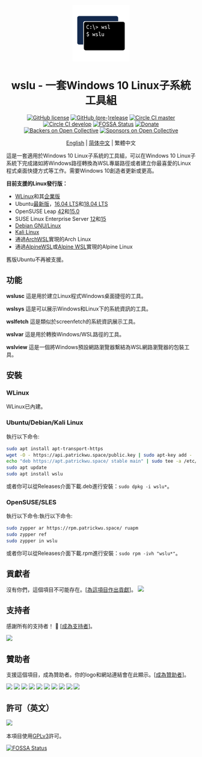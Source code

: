 <div align="center">

<img width="150" height="150" src="extras/icon.png">

# wslu - 一套Windows 10 Linux子系統工具組

[![GitHub license](https://badgen.net/github/license/wslutilities/wslu?icon=github&label=&color=cyan)](https://github.com/wslutilities/wslu/blob/master/LICENSE)
[![GitHub (pre-)release](https://badgen.net/github/release/wslutilities/wslu?icon=github&label=&color=yellow)](https://github.com/wslutilities/wslu)
[![Circle CI master](https://badgen.net/circleci/github/wslutilities/wslu/master?label=master&icon=circleci)](https://circleci.com/gh/wslutilities/wslu/tree/master)
[![Circle CI develop](https://badgen.net/circleci/github/wslutilities/wslu/develop?label=develop&icon=circleci)](https://circleci.com/gh/wslutilities/wslu/tree/develop)
[![FOSSA Status](https://app.fossa.io/api/projects/git%2Bgithub.com%2Fpatrick330602%2Fwslu.svg?type=shield)](https://app.fossa.io/projects/git%2Bgithub.com%2Fpatrick330602%2Fwslu?ref=badge_shield)
[![Donate](https://badgen.net/badge/Donate/Paypal/purple)](https://www.paypal.me/callmepk/)
[![Backers on Open Collective](https://opencollective.com/wslu/backers/badge.svg)](#backers)
[![Sponsors on Open Collective](https://opencollective.com/wslu/sponsors/badge.svg)](#sponsors) 

[English](README.md) | [简体中文](README.hans.md) | 繁體中文

</div>

這是一套適用於Windows 10 Linux子系統的工具組，可以在Windows 10 Linux子系統下完成諸如將Windows路徑轉換為WSL專屬路徑或者建立你最喜愛的Linux程式桌面快捷方式等工作。需要Windows 10創造者更新或更高。

**目前支援的Linux發行版：**
- [WLinux](https://www.microsoft.com/store/productId/9NV1GV1PXZ6P)和其[企業版](https://www.microsoft.com/store/productId/9N8LP0X93VCP)
- Ubuntu[最新版](https://www.microsoft.com/store/productId/9NBLGGH4MSV6)，[16.04 LTS](https://www.microsoft.com/store/productId/9PJN388HP8C9)和[18.04 LTS](https://www.microsoft.com/store/productId/9N9TNGVNDL3Q)
- OpenSUSE Leap [42](https://www.microsoft.com/store/productId/9NJVJTS82TJX)和[15.0](https://www.microsoft.com/store/productId/9N1TB6FPVJ8C)
- SUSE Linux Enterprise Server [12](https://www.microsoft.com/store/productId/9P32MWBH6CNS)和[15](https://www.microsoft.com/store/productId/9PMW35D7FNLX)
- [Debian GNU/Linux](https://www.microsoft.com/store/productId/9MSVKQC78PK6)
- [Kali Linux](https://www.microsoft.com/store/productId/9PKR34TNCV07)
- 通過[ArchWSL](https://github.com/yuk7/ArchWSL)實現的Arch Linux
- 通過[AlpineWSL](https://github.com/yuk7/AlpineWSL)或[Alpine WSL](https://www.microsoft.com/store/productId/9P804CRF0395)實現的Alpine Linux

舊版Ubuntu不再被支援。

## 功能

**wslusc**
這是用於建立Linux程式Windows桌面捷徑的工具。

**wslsys**
這是可以展示Windows和Linux下的系統資訊的工具。

**wslfetch**
這是類似於screenfetch的系統資訊展示工具。

**wslvar**
這是用於轉換Windows/WSL路徑的工具。

**wslview**
這是一個將Windows預設網路瀏覽器繫結為WSL網路瀏覽器的包裝工具。

## 安裝

### WLinux

WLinux已內建。

### Ubuntu/Debian/Kali Linux

執行以下命令:
```bash
sudo apt install apt-transport-https
wget -O - https://api.patrickwu.space/public.key | sudo apt-key add -
echo "deb https://apt.patrickwu.space/ stable main" | sudo tee -a /etc/apt/sources.list 
sudo apt update
sudo apt install wslu
```

或者你可以從Releases介面下載.deb進行安裝：`sudo dpkg -i wslu*`。

### OpenSUSE/SLES

執行以下命令:執行以下命令:
```bash
sudo zypper ar https://rpm.patrickwu.space/ ruapm
sudo zypper ref
sudo zypper in wslu
```

或者你可以從Releases介面下載.rpm進行安裝：`sudo rpm -ivh "wslu*"`。

## 貢獻者

沒有你們，這個項目不可能存在。[[為這項目作出貢獻](CONTRIBUTING.md)]。
<img src="https://opencollective.com/wslu/contributors.svg?width=890&button=false" />


## 支持者

感謝所有的支持者！ 🙏 [[成為支持者](tps://opencollective.com/wslu#backer)]。

<a href="https://opencollective.com/wslu#backers" target="_blank"><img src="https://opencollective.com/wslu/backers.svg?width=890"></a>


## 贊助者

支援這個項目，成為贊助者。你的logo和網站連結會在此顯示。[[成為贊助者](https://opencollective.com/wslu#sponsor)]。

<a href="https://opencollective.com/wslu/sponsor/0/website" target="_blank"><img src="https://opencollective.com/wslu/sponsor/0/avatar.svg"></a>
<a href="https://opencollective.com/wslu/sponsor/1/website" target="_blank"><img src="https://opencollective.com/wslu/sponsor/1/avatar.svg"></a>
<a href="https://opencollective.com/wslu/sponsor/2/website" target="_blank"><img src="https://opencollective.com/wslu/sponsor/2/avatar.svg"></a>
<a href="https://opencollective.com/wslu/sponsor/3/website" target="_blank"><img src="https://opencollective.com/wslu/sponsor/3/avatar.svg"></a>
<a href="https://opencollective.com/wslu/sponsor/4/website" target="_blank"><img src="https://opencollective.com/wslu/sponsor/4/avatar.svg"></a>
<a href="https://opencollective.com/wslu/sponsor/5/website" target="_blank"><img src="https://opencollective.com/wslu/sponsor/5/avatar.svg"></a>
<a href="https://opencollective.com/wslu/sponsor/6/website" target="_blank"><img src="https://opencollective.com/wslu/sponsor/6/avatar.svg"></a>
<a href="https://opencollective.com/wslu/sponsor/7/website" target="_blank"><img src="https://opencollective.com/wslu/sponsor/7/avatar.svg"></a>
<a href="https://opencollective.com/wslu/sponsor/8/website" target="_blank"><img src="https://opencollective.com/wslu/sponsor/8/avatar.svg"></a>
<a href="https://opencollective.com/wslu/sponsor/9/website" target="_blank"><img src="https://opencollective.com/wslu/sponsor/9/avatar.svg"></a>

## 許可（英文）

<img width="150" src="https://www.gnu.org/graphics/gplv3-with-text-136x68.png">

本項目使用[GPLv3](LICENSE)許可。

[![FOSSA Status](https://app.fossa.io/api/projects/git%2Bgithub.com%2Fpatrick330602%2Fwslu.svg?type=large)](https://app.fossa.io/projects/git%2Bgithub.com%2Fpatrick330602%2Fwslu?ref=badge_large)

